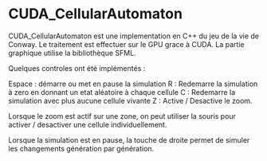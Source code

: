 CUDA_CellularAutomaton
======================

CUDA_CellularAutomaton est une implementation en C++ du jeu de la vie de Conway.
Le traitement est effectuer sur le GPU grace à CUDA.
La partie graphique utilise la bibliothèque SFML.

Quelques controles ont été implémentés :

Espace : démarre ou met en pause la simulation R : Redemarre la simulation à zero en donnant un etat aléatoire à chaque cellule C : Redemarre la simulation avec plus aucune cellule vivante Z : Active / Desactive le zoom.

Lorsque le zoom est actif sur une zone, on peut utiliser la souris pour activer / desactiver une cellule individuellement.

Lorsque la simulation est en pause, la touche de droite permet de simuler les changements génération par génération.
